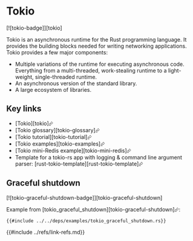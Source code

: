 # Tokio

[![tokio-badge]][tokio]

Tokio is an asynchronous runtime for the Rust programming language. It provides the building blocks needed for writing networking applications.
Tokio provides a few major components:

- Multiple variations of the runtime for executing asynchronous code. Everything from a multi-threaded, work-stealing runtime to a light-weight, single-threaded runtime.
- An asynchronous version of the standard library.
- A large ecosystem of libraries.

## Key links

- [Tokio][tokio]⮳
- [Tokio glossary][tokio-glossary]⮳
- [Tokio tutorial][tokio-tutorial]⮳
- [Tokio examples][tokio-examples]⮳
- [Tokio mini-Redis example][tokio-mini-redis]⮳
- Template for a tokio-rs app with logging & command line argument parser: [rust-tokio-template][rust-tokio-template]⮳

## Graceful shutdown

[![tokio-graceful-shutdown-badge]][tokio-graceful-shutdown]

Example from [tokio_graceful_shutdown][tokio-graceful-shutdown]⮳:

```rust,editable,noplayground,no_run
{{#include ../../deps/examples/tokio_graceful_shutdown.rs}}
```

{{#include ../refs/link-refs.md}}
